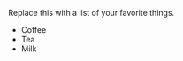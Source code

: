 Replace this with a list of your favorite things.
<ul>
  <li>Coffee</li>
  <li>Tea</li>
  <li>Milk</li>
</ul>

